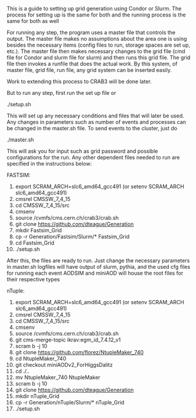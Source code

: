 This is a guide to setting up grid generation using Condor or Slurm.  The process for setting up is the same
for both and the running process is the same for both as well

For running any step, the program uses a master file that controls the output.  The master file makes no 
assumptions about the area one is using besides the necessary items (config files to run, storage spaces are set
up, etc.).  The master file then makes necessary changes to the grid file (cmd file for Condor and slurm file for 
slurm) and then runs this grid file.  The grid file then invokes a runfile that does the actual work.  By this 
system, of master file, grid file, run file, any grid system can be inserted easily.  

Work to extending this process to CRAB3 will be done later.

But to run any step, first run the set up file or 

./setup.sh

This will set up any necessary conditions and files that will later be used.  Any changes in parameters such as 
number of events and processes can be changed in the master.sh file.  To send events to the cluster, just do

./master.sh

This will ask you for input such as grid password and possible configurations for the run.  Any other dependent
files needed to run are specified in the instructions below:



FASTSIM:

1. export SCRAM_ARCH=slc6_amd64_gcc491 (or setenv SCRAM_ARCH slc6_amd64_gcc491)
2. cmsrel CMSSW_7_4_15
3. cd CMSSW_7_4_15/src
4. cmsenv
5. source /cvmfs/cms.cern.ch/crab3/crab.sh
6. git clone https://github.com/dteague/Generation
7. mkdir Fastsim_Grid
8. cp -r Generation/Fastsim/Slurm/* Fastsim_Grid
9. cd Fastsim_Grid
10. ./setup.sh

After this, the files are ready to run.  Just change the necessary parameters in master.sh
logfiles will have output of slurm, pythia, and the used cfg files for running each event
AODSIM and miniAOD will house the root files for their respective types

nTuple:

1. export SCRAM_ARCH=slc6_amd64_gcc491 (or setenv SCRAM_ARCH slc6_amd64_gcc491)
2. cmsrel CMSSW_7_4_15
3. cd CMSSW_7_4_15/src
4. cmsenv
5. source /cvmfs/cms.cern.ch/crab3/crab.sh
6. git cms-merge-topic ikrav:egm_id_7.4.12_v1
7. scram b -j 10
8. git clone https://github.com/florez/NtupleMaker_740
9. cd NtupleMaker_740
10. git checkout miniAODv2_ForHiggsDalitz
11. cd ./..
12. mv NtupleMaker_740 NtupleMaker
13. scram b -j 10
14. git clone https://github.com/dteague/Generation
15. mkdir nTuple_Grid
15. cp -r Generation/nTuple/Slurm/* nTuple_Grid
16. ./setup.sh